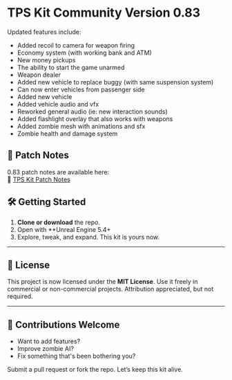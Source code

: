 # TPS Kit Community Version 0.83

Updated features include:

- Added recoil to camera for weapon firing
- Economy system (with working bank and ATM)
- New money pickups
- The ability to start the game unarmed
- Weapon dealer
- Added new vehicle to replace buggy (with same suspension system)
- Can now enter vehicles from passenger side
- Added new vehicle
- Added vehicle audio and vfx
- Reworked general audio (ie: new interaction sounds)
- Added flashlight overlay that also works with weapons
- Added zombie mesh with animations and sfx
- Zombie health and damage system

## 📓 Patch Notes

0.83 patch notes are available here:  
📄 [TPS Kit Patch Notes](https://docs.page/soriox/TPS-Docs/patch-notes)

## 🛠 Getting Started

1. **Clone or download** the repo.
2. Open with **Unreal Engine 5.4+
3. Explore, tweak, and expand. This kit is yours now.

---

## 📜 License

This project is now licensed under the **MIT License**. Use it freely in commercial or non-commercial projects. Attribution appreciated, but not required.

---

## 🤝 Contributions Welcome

- Want to add features?
- Improve zombie AI?
- Fix something that's been bothering you?

Submit a pull request or fork the repo. Let’s keep this kit alive.
